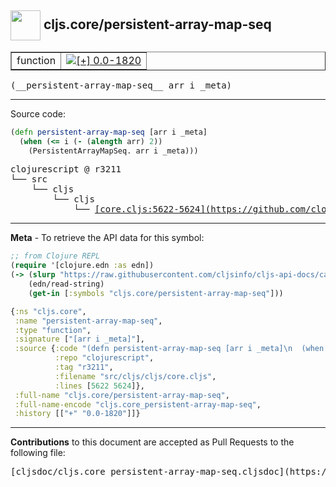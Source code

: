 ## <img width="48px" valign="middle" src="http://i.imgur.com/Hi20huC.png"> cljs.core/persistent-array-map-seq

 <table border="1">
<tr>

<td>function</td>
<td><a href="https://github.com/cljsinfo/cljs-api-docs/tree/0.0-1820"><img valign="middle" alt="[+] 0.0-1820" src="https://img.shields.io/badge/+-0.0--1820-lightgrey.svg"></a> </td>
</tr>
</table>

 <samp>
(__persistent-array-map-seq__ arr i _meta)<br>
</samp>

---





Source code:

```clj
(defn persistent-array-map-seq [arr i _meta]
  (when (<= i (- (alength arr) 2))
    (PersistentArrayMapSeq. arr i _meta)))
```

 <pre>
clojurescript @ r3211
└── src
    └── cljs
        └── cljs
            └── <ins>[core.cljs:5622-5624](https://github.com/clojure/clojurescript/blob/r3211/src/cljs/cljs/core.cljs#L5622-L5624)</ins>
</pre>


---

__Meta__ - To retrieve the API data for this symbol:

```clj
;; from Clojure REPL
(require '[clojure.edn :as edn])
(-> (slurp "https://raw.githubusercontent.com/cljsinfo/cljs-api-docs/catalog/cljs-api.edn")
    (edn/read-string)
    (get-in [:symbols "cljs.core/persistent-array-map-seq"]))
```

```clj
{:ns "cljs.core",
 :name "persistent-array-map-seq",
 :type "function",
 :signature ["[arr i _meta]"],
 :source {:code "(defn persistent-array-map-seq [arr i _meta]\n  (when (<= i (- (alength arr) 2))\n    (PersistentArrayMapSeq. arr i _meta)))",
          :repo "clojurescript",
          :tag "r3211",
          :filename "src/cljs/cljs/core.cljs",
          :lines [5622 5624]},
 :full-name "cljs.core/persistent-array-map-seq",
 :full-name-encode "cljs.core_persistent-array-map-seq",
 :history [["+" "0.0-1820"]]}

```

---

__Contributions__ to this document are accepted as Pull Requests to the following file:

 <pre>
[cljsdoc/cljs.core_persistent-array-map-seq.cljsdoc](https://github.com/cljsinfo/cljs-api-docs/blob/master/cljsdoc/cljs.core_persistent-array-map-seq.cljsdoc)
</pre>

